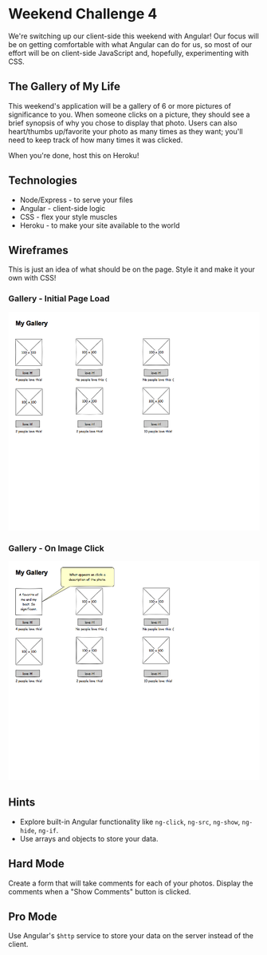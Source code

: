 # Weekend Challenge 4

We're switching up our client-side this weekend with Angular! Our focus will be on getting comfortable with what Angular can do for us, so most of our effort will be on client-side JavaScript and, hopefully, experimenting with CSS.

## The Gallery of My Life

This weekend's application will be a gallery of 6 or more pictures of significance to you. When someone clicks on a picture, they should see a brief synopsis of why you chose to display that photo. Users can also heart/thumbs up/favorite your photo as many times as they want; you'll need to keep track of how many times it was clicked.

When you're done, host this on Heroku!

## Technologies

* Node/Express - to serve your files
* Angular - client-side logic
* CSS - flex your style muscles
* Heroku - to make your site available to the world

## Wireframes

This is just an idea of what should be on the page. Style it and make it your own with CSS!

### Gallery - Initial Page Load

![gallery on initial page load](images/Gallery.png)

### Gallery - On Image Click

![gallery on an image click](images/Gallery-Image-Click.png)

## Hints

* Explore built-in Angular functionality like `ng-click`, `ng-src`, `ng-show`, `ng-hide`, `ng-if`.
* Use arrays and objects to store your data.

## Hard Mode

Create a form that will take comments for each of your photos. Display the comments when a "Show Comments" button is clicked.

## Pro Mode

Use Angular's `$http` service to store your data on the server instead of the client.
